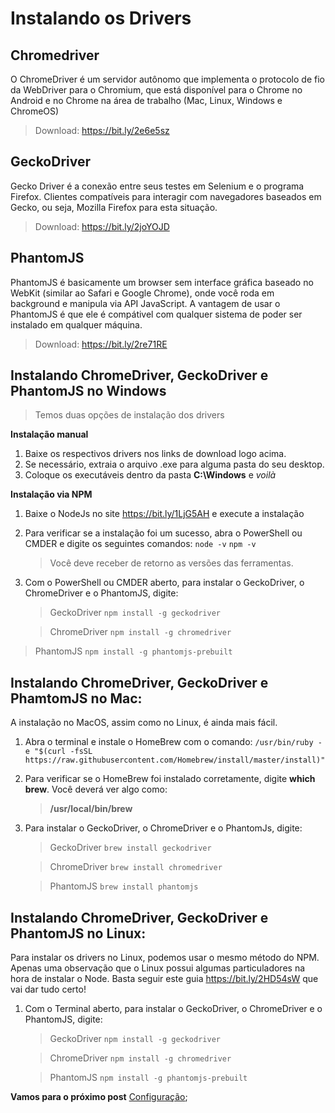 
# Instalando os Drivers

## Chromedriver

O ChromeDriver é um servidor autônomo que implementa o protocolo de fio da WebDriver para o Chromium, que está disponível para o Chrome no Android e no Chrome na área de trabalho (Mac, Linux, Windows e ChromeOS)
> Download: https://bit.ly/2e6e5sz

## GeckoDriver

Gecko Driver é a conexão entre seus testes em Selenium e o programa Firefox. Clientes compatíveis para interagir com navegadores baseados em Gecko, ou seja, Mozilla Firefox para esta situação.
> Download: https://bit.ly/2joYOJD

## PhantomJS

PhantomJS é basicamente um browser sem interface gráfica baseado no WebKit (similar ao Safari e Google Chrome), onde você roda em background e manipula via API JavaScript. A vantagem de usar o PhantomJS é que ele é compátivel com qualquer sistema de poder ser instalado em qualquer máquina.
> Download: https://bit.ly/2re71RE

## Instalando ChromeDriver, GeckoDriver e PhantomJS no Windows 

> Temos duas opções de instalação dos drivers

**Instalação manual**

  1. Baixe os respectivos drivers nos links de download logo acima.
  2. Se necessário, extraia o arquivo .exe para alguma pasta do seu desktop.
  3. Coloque os executáveis dentro da pasta **C:\Windows** e *voilà*
  
**Instalação via NPM** 

  1. Baixe o NodeJs no site https://bit.ly/1LjG5AH e execute a instalação
  2. Para verificar se a instalação foi um sucesso, abra o PowerShell ou CMDER e digite os seguintes comandos:
	`node -v` 
    `npm -v`
		>Você deve receber de retorno as versões das ferramentas.
  4. Com o PowerShell ou CMDER aberto, para instalar o GeckoDriver, o ChromeDriver e o PhantomJS, digite:
	 > GeckoDriver
    `npm install -g geckodriver `
    
	 > ChromeDriver
    `npm install -g chromedriver`
    
   > PhantomJS
    `npm install -g phantomjs-prebuilt`


## Instalando ChromeDriver, GeckoDriver e PhamtomJS no Mac:

A instalação no MacOS, assim como no Linux, é ainda mais fácil.

1. Abra o terminal e instale o HomeBrew com o comando:
	```/usr/bin/ruby -e "$(curl -fsSL https://raw.githubusercontent.com/Homebrew/install/master/install)"```

2. Para verificar se o HomeBrew foi instalado corretamente, digite **which brew**. Você deverá ver algo como:
	>**/usr/local/bin/brew**
	
3. Para instalar o GeckoDriver, o ChromeDriver e o PhantomJs, digite:
	 > GeckoDriver
    `brew install geckodriver `
    
	 > ChromeDriver
    `brew install chromedriver`
    
  	 > PhantomJS
    `brew install phantomjs`

## Instalando ChromeDriver, GeckoDriver e PhantomJS no Linux:

Para instalar os drivers no Linux, podemos usar o mesmo método do NPM. Apenas uma observação que o Linux possui algumas particuladores na hora de instalar o Node. Basta seguir este guia https://bit.ly/2HD54sW que vai dar tudo certo! 
  1. Com o Terminal aberto, para instalar o GeckoDriver, o ChromeDriver e o PhantomJS, digite:
	 > GeckoDriver
    `npm install -g geckodriver `
    
	 > ChromeDriver
    `npm install -g chromedriver`
    
  	 > PhantomJS
    `npm install -g phantomjs-prebuilt`
    
**Vamos para o próximo post** [Configuração](https://github.com/brunobatista25/best_archer/blob/master/tests/Capybara/03-configurando_projeto.md);

